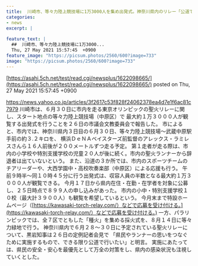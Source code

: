 ```yaml
---
title:  川崎市、等々力陸上競技場に1万3000人を集め出発式。神奈川県内のリレー「公道で行う」黒岩知事が明言  
categories:
- news
excerpt: |
  
feature_text: |
  ##  川崎市、等々力陸上競技場に1万3000...
  Thu, 27 May 2021 15:57:45  +0900
feature_image: "https://picsum.photos/2560/600?image=733"
image: "https://picsum.photos/2560/600?image=733"
---
```


[https://asahi.5ch.net/test/read.cgi/newsplus/1622098665/](https://asahi.5ch.net/test/read.cgi/newsplus/1622098665/)
posted on Thu, 27 May 2021 15:57:45  +0900

<!--more-->

https://news.yahoo.co.jp/articles/3f2617c53f828f24062378ea4d7e1f6ac81c7979 川崎市は、６月３０日に市内を走る東京オリンピックの聖火リレーに関し、スタート地点の等々力陸上競技場（中原区）で 最大約１万３０００人が観覧する出発式を行うことを２６日の市議会文教委員会で報告した。 市によると、市内では、神奈川県内３日目の６月３０日、等々力陸上競技場〜武蔵中原駅手前の約３.２キロを、 横浜ＤｅＮＡベイスターズ前監督のアレックス・ラミレスさんら１６人前後が２００メートルずつ走る予定。 第１走者が走る際は、市内の小学校や特別支援学校の児童２０人が後に続く。市内の聖火ランナーから辞退者は出ていないという。 また、沿道の３か所では、市内のスポーツチームのチアリーダーや、大西学園中・高校吹奏楽部（中原区）による応援も行う。 午前９時半〜同１０時４５分に行う出発式は、収容人員の半数となる最大約１万３０００人が観覧できる。 今月１７日から県内在住・在勤・在学者を対象に公募し、２５日時点で８９９人の申し込みがあった。 市内の小中・特別支援学校１０校（最大計３９００人）も観覧を希望しているという。 今月末まで特設ホームページ（[https://kawasaki-torch-relay.com/）などで応募を受け付ける。](https://kawasaki-torch-relay.com/）などで応募を受け付ける。) 一方、パラリンピックでは、全７区でともした「種火」を集める採火式を、８月１４日に等々力緑地で行う。 神奈川県内で６月２８〜３０日に予定されている聖火リレーについて、黒岩知事は２６日の定例記者会見で 「県民やランナーの思いをつなぐために実施するもので、できる限り公道で行いたい」と明言。 実施にあたっては、県民の安全・安心を最優先として万全の対策をし、県内の感染状況も注視していくとした。
